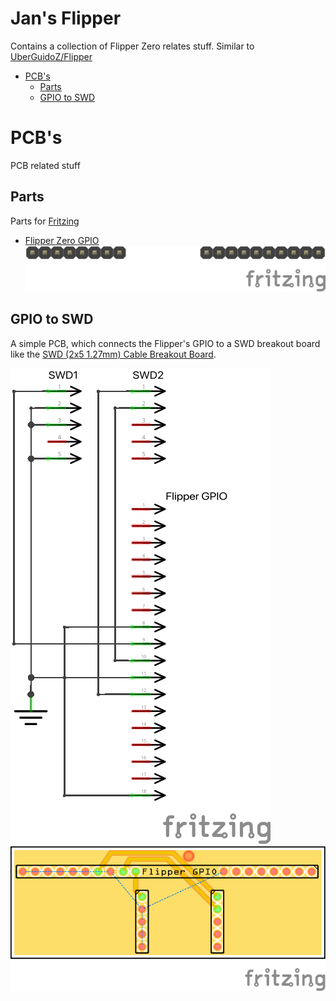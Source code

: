 # Jan's Flipper <!-- omit from toc -->

Contains a collection of Flipper Zero relates stuff. Similar to [UberGuidoZ/Flipper](https://github.com/UberGuidoZ/Flipper)

- [PCB's](#pcbs)
  - [Parts](#parts)
  - [GPIO to SWD](#gpio-to-swd)


# PCB's
PCB related stuff

## Parts
Parts for [Fritzing](https://fritzing.org)
 - [Flipper Zero GPIO](<PCB/Flipper Zero GPIO Male pins.fzpz>)
    ![alt text](<PCB/Flipper Zero GPIO Male pins.png>)

## GPIO to SWD
A simple PCB, which connects the Flipper's GPIO to a SWD breakout board like the [SWD (2x5 1.27mm) Cable Breakout Board](https://www.adafruit.com/product/2743).

![Schematic](<PCB/GPIO to SWD/Flipper GPIO to 10-Pin SWD Breakmout_schem.png>)
![PCB](<PCB/GPIO to SWD/Flipper GPIO to 10-Pin SWD Breakout_pcb.png>)
